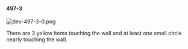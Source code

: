 #### 497-3
![dev-497-3-0.png](https://github.com/lil-lab/nlvr/raw/master/nlvr/dev/images/0/dev-497-3-0.png "dev-497-3-0.png")

There are 3 yellow items touching the wall and at least one small circle nearly touching the wall.
